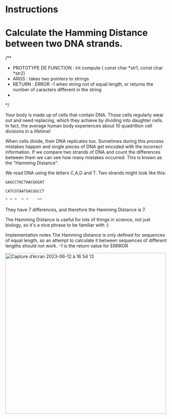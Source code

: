 # Instructions
# Calculate the Hamming Distance between two DNA strands.

/**
*   PROTOTYPE DE FUNCTION : int compute ( const char *str1, const char *str2)
*   ARGS : takes two pointers to strings
*   RETURN : ERROR -1 when string not of equal length, or returns the number of caracters different in the string
*   
*/

Your body is made up of cells that contain DNA. Those cells regularly wear out and need replacing, which they achieve by dividing into daughter cells. In fact, the average human body experiences about 10 quadrillion cell divisions in a lifetime!

When cells divide, their DNA replicates too. Sometimes during this process mistakes happen and single pieces of DNA get encoded with the incorrect information. If we compare two strands of DNA and count the differences between them we can see how many mistakes occurred. This is known as the "Hamming Distance".

We read DNA using the letters C,A,G and T. Two strands might look like this:

    GAGCCTACTAACGGGAT

    CATCGTAATGACGGCCT

    ^ ^ ^  ^ ^    ^^

They have 7 differences, and therefore the Hamming Distance is 7.

The Hamming Distance is useful for lots of things in science, not just biology, so it's a nice phrase to be familiar with :)

Implementation notes
The Hamming distance is only defined for sequences of equal length, so an attempt to calculate it between sequences of different lengths should not work.
-1 is the return value for ERRROR


<img width="502" alt="Capture d’écran 2023-06-12 à 16 54 13" src="https://github.com/NigeParis/hamming/assets/128382762/3fb6c16c-d564-4051-80fe-ed6a4df71128">
